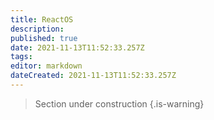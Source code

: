 ```yaml
---
title: ReactOS
description: 
published: true
date: 2021-11-13T11:52:33.257Z
tags: 
editor: markdown
dateCreated: 2021-11-13T11:52:33.257Z
---
```


> Section under construction
{.is-warning}
